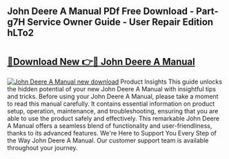 ## John Deere A Manual PDf Free Download - Part-g7H Service Owner Guide - User Repair Edition hLTo2

# <h2><a href="http://bc95818.oget.top/?id=John+Deere+A+Manual">🔗Download New 👉🔴 John Deere A Manual</a></h2>

[![John Deere A Manual new download](https://i.imgur.com/5g1atiW.png)](http://bc95818.oget.top/?id=John+Deere+A+Manual)
Product Insights This guide unlocks the hidden potential of your new John Deere A Manual with insightful tips and tricks. Before using your John Deere A Manual, please take a moment to read this manual carefully. It contains essential information on product setup, operation, maintenance, and troubleshooting, ensuring that you are able to use the product safely and effectively. This remarkable John Deere A Manual offers a seamless blend of functionality and user-friendliness, thanks to its advanced features. We're Here to Support You Every Step of the Way John Deere A Manual. Our customer support team is available throughout your journey.
